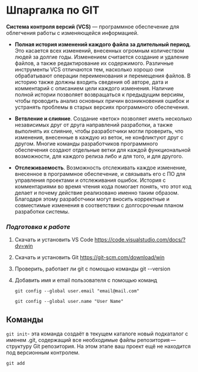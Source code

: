 # Шпаргалка по GIT

**Cистема контроля версий (VCS)** — программное обеспечение для облегчения работы с изменяющейся информацией.

* **Полная история изменений каждого файла за длительный период**. Это касается всех изменений, внесенных огромным количеством людей за долгие годы. Изменением считается создание и удаление файлов, а также редактирование их содержимого. Различные инструменты VCS отличаются тем, насколько хорошо они обрабатывают операции переименования и перемещения файлов. В историю также должны входить сведения об авторе, дата и комментарий с описанием цели каждого изменения. Наличие полной истории позволяет возвращаться к предыдущим версиям, чтобы проводить анализ основных причин возникновения ошибок и устранять проблемы в старых версиях программного обеспечения. 

* **Ветвление и слияние**. Создание «веток» позволяет иметь несколько независимых друг от друга направлений разработки, а также выполнять их слияние, чтобы разработчики могли проверить, что изменения, внесенные в каждую из веток, не конфликтуют друг с другом. Многие команды разработчиков программного обеспечения создают отдельные ветки для каждой функциональной возможности, для каждого релиза либо и для того, и для другого. 

* **Отслеживаемость**. Возможность отслеживать каждое изменение, внесенное в программное обеспечение, и связывать его с ПО для управления проектами и отслеживания ошибок. История с комментариями во время чтения кода помогает понять, что этот код делает и почему действие реализовано именно таким образом. Благодаря этому разработчики могут вносить корректные и совместимые изменения в соответствии с долгосрочным планом разработки системы. 

### *Подготовка к работе*

1.	Скачать и установить VS Code https://code.visualstudio.com/docs/?dv=win
2.	Скачать и установить Git https://git-scm.com/download/win
3.	Проверить, работает ли git  с помощью команды 
git --version
4.	Добавить имя и email пользователя с помощью команд
    
    `git config --global user.email "email@mail.com"`

    `git config --global user.name "User Name"`

## Команды

`git init`- эта команда создаёт в текущем каталоге новый подкаталог с именем .git, содержащий все необходимые файлы репозитория — структуру Git репозитория. На этом этапе ваш проект ещё не находится под версионным контролем. 

`git add`

